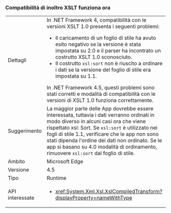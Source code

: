 ### <a name="xslt-forward-compat-now-works"></a>Compatibilità di inoltro XSLT funziona ora

|   |   |
|---|---|
|Dettagli|In .NET Framework 4, compatibilità con le versioni XSLT 1.0 presenta i seguenti problemi:<ul><li>Il caricamento di un foglio di stile ha avuto esito negativo se la versione è stata impostata su 2.0 e il parser ha incontrato un costrutto XSLT 1.0 sconosciuto.</li><li>Il costrutto <code>xsl:sort</code> non è riuscito a ordinare i dati se la versione del foglio di stile era impostata su 1.1.</li></ul>In .NET Framework 4.5, questi problemi sono stati corretti e modalità di compatibilità con le versioni di XSLT 1.0 funziona correttamente.|
|Suggerimento|La maggior parte delle App dovrebbe essere interessata, tuttavia i dati verranno ordinati in modo diverso in alcuni casi ora che viene rispettato xsl: Sort. Se <code>xsl:sort</code> è utilizzato nei fogli di stile 1.1, verificare che le app non sono stati dipenda l'ordine dei dati non ordinato. Se le app si basano su 4.0 modalità di ordinamento, rimuovere <code>xsl:sort</code> dal foglio di stile.|
|Ambito|Microsoft Edge|
|Versione|4.5|
|Tipo|Runtime|
|API interessate|<ul><li><xref:System.Xml.Xsl.XslCompiledTransform?displayProperty=nameWithType></li></ul>|

